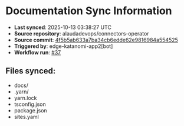 # Documentation Sync Information

- **Last synced**: 2025-10-13 03:38:27 UTC
- **Source repository**: alaudadevops/connectors-operator
- **Source commit**: [4f5b5ab633a7ba34cb6edde62e9816984a554525](https://github.com/alaudadevops/connectors-operator/commit/4f5b5ab633a7ba34cb6edde62e9816984a554525)
- **Triggered by**: edge-katanomi-app2[bot]
- **Workflow run**: [#37](https://github.com/alaudadevops/connectors-operator/actions/runs/18454404159)

## Files synced:
- docs/
- .yarn/
- yarn.lock
- tsconfig.json
- package.json
- sites.yaml
